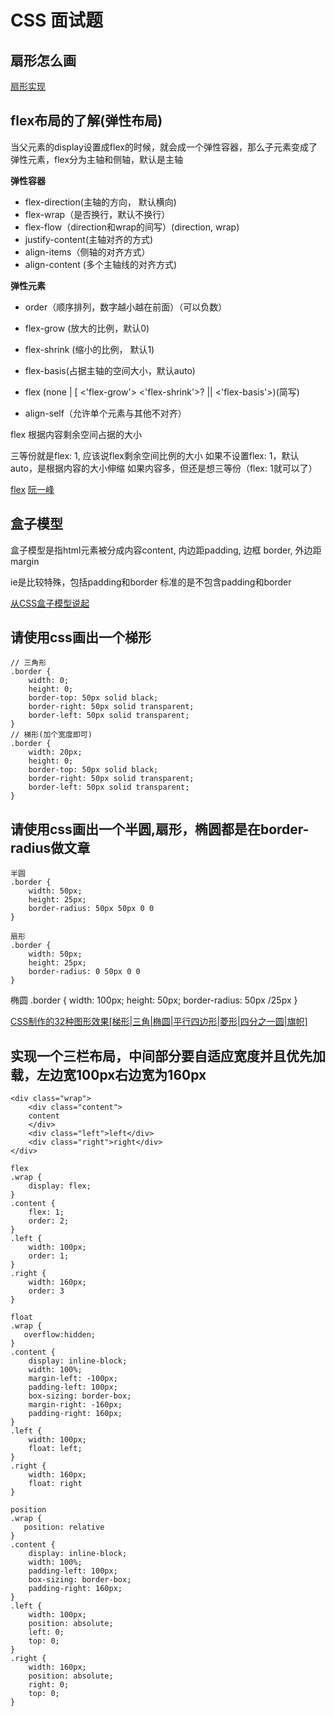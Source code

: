 # CSS 面试题

## 扇形怎么画

[扇形实现](https://blog.csdn.net/young_Emily/article/details/80091667)

## flex布局的了解(弹性布局)

当父元素的display设置成flex的时候，就会成一个弹性容器，那么子元素变成了弹性元素，flex分为主轴和侧轴，默认是主轴


**弹性容器**

* flex-direction(主轴的方向， 默认横向)
* flex-wrap（是否换行，默认不换行）
* flex-flow（direction和wrap的间写）(direction, wrap)
* justify-content(主轴对齐的方式)
* align-items（侧轴的对齐方式）
* align-content (多个主轴线的对齐方式)

**弹性元素**

* order（顺序排列，数字越小越在前面）（可以负数）
* flex-grow (放大的比例，默认0)
* flex-shrink (缩小的比例， 默认1)
* flex-basis(占据主轴的空间大小，默认auto)
* flex (none | [ <'flex-grow'> <'flex-shrink'>? || <'flex-basis'>)(简写)

* align-self（允许单个元素与其他不对齐）

flex 根据内容剩余空间占据的大小

三等份就是flex: 1, 应该说flex剩余空间比例的大小
如果不设置flex: 1，默认auto，是根据内容的大小伸缩
如果内容多，但还是想三等份（flex: 1就可以了）

[flex](https://developer.mozilla.org/zh-CN/docs/Glossary/Flex)
[阮一峰](http://www.ruanyifeng.com/blog/2015/07/flex-examples.html)

## 盒子模型

盒子模型是指html元素被分成内容content, 内边距padding, 边框 border, 外边距 margin

ie是比较特殊，包括padding和border
标准的是不包含padding和border

[从CSS盒子模型说起](https://juejin.im/post/5965bf105188250da35f11b2#heading-11)

## 请使用css画出一个梯形

```
// 三角形
.border {
    width: 0;
    height: 0;
    border-top: 50px solid black;
    border-right: 50px solid transparent;
    border-left: 50px solid transparent;
}
// 梯形(加个宽度即可)
.border {
    width: 20px;
    height: 0;
    border-top: 50px solid black;
    border-right: 50px solid transparent;
    border-left: 50px solid transparent;
}
```

## 请使用css画出一个半圆,扇形，椭圆都是在border-radius做文章
```
半圆
.border {
    width: 50px;
    height: 25px;
    border-radius: 50px 50px 0 0
}

扇形
.border {
    width: 50px;
    height: 25px;
    border-radius: 0 50px 0 0 
}

```

椭圆
.border {
    width: 100px;
    height: 50px;
    border-radius: 50px /25px
}


[CSS制作的32种图形效果[梯形|三角|椭圆|平行四边形|菱形|四分之一圆|旗帜]](https://blog.csdn.net/dmtnewtons_blog/article/details/41146485)

## 实现一个三栏布局，中间部分要自适应宽度并且优先加载，左边宽100px右边宽为160px
```
<div class="wrap">
    <div class="content">
    content
    </div>
    <div class="left">left</div>
    <div class="right">right</div>
</div>

flex
.wrap {
    display: flex;
}
.content {
    flex: 1;
    order: 2;
}
.left {
    width: 100px;
    order: 1;
}
.right {
    width: 160px;
    order: 3
}

float
.wrap {
   overflow:hidden;
}
.content {
    display: inline-block;
    width: 100%;
    margin-left: -100px;
    padding-left: 100px;
    box-sizing: border-box;
    margin-right: -160px;
    padding-right: 160px;
}
.left {
    width: 100px;
    float: left;
}
.right {
    width: 160px;
    float: right
}

position
.wrap {
   position: relative
}
.content {
    display: inline-block;
    width: 100%;
    padding-left: 100px;
    box-sizing: border-box;
    padding-right: 160px;
}
.left {
    width: 100px;
    position: absolute;
    left: 0;
    top: 0;
}
.right {
    width: 160px;
    position: absolute;
    right: 0;
    top: 0;
}
```